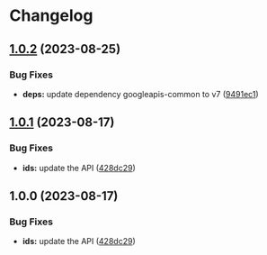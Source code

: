 # Changelog

## [1.0.2](https://github.com/googleapis/google-api-nodejs-client/compare/ids-v1.0.1...ids-v1.0.2) (2023-08-25)


### Bug Fixes

* **deps:** update dependency googleapis-common to v7 ([9491ec1](https://github.com/googleapis/google-api-nodejs-client/commit/9491ec1cdc3c413e7d73edcfcd59cf5c28a7c855))

## [1.0.1](https://github.com/googleapis/google-api-nodejs-client/compare/ids-v1.0.0...ids-v1.0.1) (2023-08-17)


### Bug Fixes

* **ids:** update the API ([428dc29](https://github.com/googleapis/google-api-nodejs-client/commit/428dc2937531c6e7868a1e501a27b2a1bcba510e))

## 1.0.0 (2023-08-17)


### Bug Fixes

* **ids:** update the API ([428dc29](https://github.com/googleapis/google-api-nodejs-client/commit/428dc2937531c6e7868a1e501a27b2a1bcba510e))
